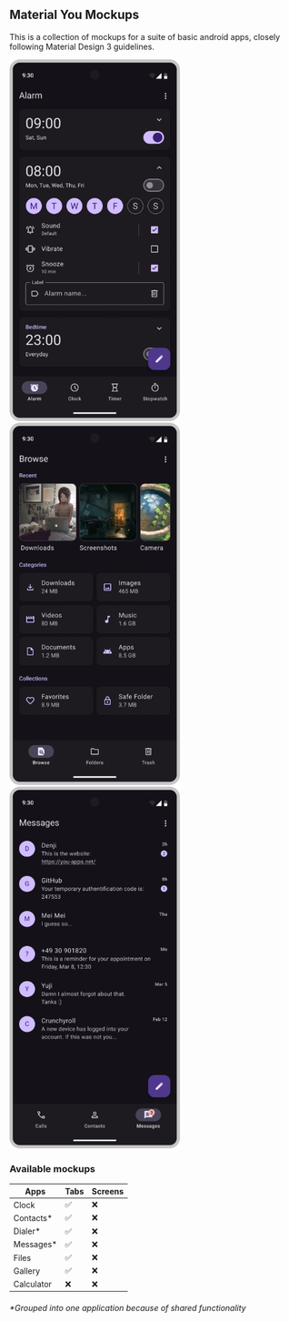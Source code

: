 ## Material You Mockups
This is a collection of mockups for a suite of basic android apps, closely following Material Design 3 guidelines.

<img src='Clock/Alarm.png' width='300'> <img src='Files/Browse.png' width='300'> <img src='Connect/Messages.png' width='300'>

### Available mockups

|Apps|Tabs|Screens|
|---|---|---|
|Clock|:white_check_mark:|:x:|
|Contacts*|:white_check_mark:|:x:|
|Dialer*|:white_check_mark:|:x:|
|Messages*|:white_check_mark:|:x:|
|Files|:white_check_mark:|:x:|
|Gallery|:white_check_mark:|:x:|
|Calculator|:x:|:x:|

###### *Grouped into one application because of shared functionality
